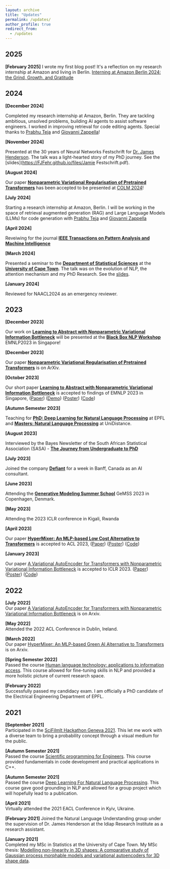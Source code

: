 ```yaml
---
layout: archive
title: "Updates"
permalink: /updates/
author_profile: true
redirect_from: 
  - /updates
---
```


## 2025

**[February 2025]**
I wrote my first blog post! It's a reflection on my research internship at Amazon and living in Berlin. [Interning at Amazon Berlin 2024: the Grind, Growth, and Gratitude](https://fjfehr.github.io/fablogio/research-internship-at-amazon-berlin/)

## 2024

**[December 2024]**

Completed my research internship at Amazon, Berlin. They are tackling ambitious, unsolved problems, building AI agents to assist software engineers. I worked in improving retrieval for code editing agents. Special thanks to [Prabhu Teja](https://prabhuteja12.github.io/) and [Giovanni Zappella](https://giovannizappella.github.io/)!


**[November 2024]**

Presented at the 30 years of Neural Networks Festschrift for [Dr. James Henderson](https://www.idiap.ch/~jhenderson/). The talk was a light-hearted story of my PhD journey. See the [slides](https://FJFehr.github.io/files/Jamie Festschrift.pdf).

**[August 2024]**

Our paper [**Nonparametric Variational Regularisation of Pretrained Transformers**](https://arxiv.org/pdf/2312.00662.pdf) has been accepted to be presented at [COLM 2024](https://colmweb.org/)!

**[July 2024]**

Starting a research internship at Amazon, Berlin. I will be working in the space of retrieval augmented generation (RAG) and Large Language Models (LLMs) for code generation with [Prabhu Teja](https://prabhuteja12.github.io/) and [Giovanni Zappella](https://giovannizappella.github.io/)


**[April 2024]**

Reveiwing for the journal [**IEEE Transactions on Pattern Analysis and Machine Intelligence**](https://ieeexplore.ieee.org/xpl/RecentIssue.jsp?punumber=34)

**[March 2024]**

Presented a seminar to the [**Department of Statistical Sciences**](https://science.uct.ac.za/department-statistics) at the [**University of Cape Town**](https://uct.ac.za/). The talk was on the evolution of NLP, the attention mechanism and my PhD Research. See the [slides](https://FJFehr.github.io/files/UCT_Seminar_final.pdf).

**[January 2024]**

Reviewed for NAACL2024 as an emergency reviewer.

## 2023

**[December 2023]**

Our work on [**Learning to Abstract with Nonparametric Variational Information Bottleneck**](https://openreview.net/pdf?id=vU0KbvQ91x) will be presented at the [**Black Box NLP Workshop**](https://blackboxnlp.github.io/) EMNLP2023 in Singapore!

**[December 2023]**

Our paper [**Nonparametric Variational Regularisation of Pretrained Transformers**](https://arxiv.org/pdf/2312.00662.pdf) is on ArXiv.


**[October 2023]**

Our short paper [**Learning to Abstract with Nonparametric Variational Information Bottleneck**](https://openreview.net/pdf?id=vU0KbvQ91x) is accepted to findings of EMNLP 2023 in Singapore, ([Paper](https://openreview.net/pdf?id=vU0KbvQ91x)) ([Demo](https://huggingface.co/spaces/FJFehr/NVIB-Self-Attention-Demo)) ([Poster](https://FJFehr.github.io/files/NVIB_SA_poster.pdf)) ([Code](https://github.com/idiap/nvib_selfattention))


**[Autumn Semester 2023]**

Teaching for [**PhD: Deep Learning for Natural Language Processing**](https://edu.epfl.ch/coursebook/en/deep-learning-for-natural-language-processing-EE-608) at EPFL and [**Masters: Natural Language Processing**](https://unidistance.ch/en/mathematics-and-computer-science/master-in-artificial-intelligence/programme-of-the-master-in-artificial-intelligence) at UniDistance.

**[August 2023]**

Interviewed by the Bayes Newsletter of the South African Statistical Association (SASA) - [**The Journey from Undergraduate to PhD**](https://FJFehr.github.io/files/interview.pdf)

**[July 2023]**

Joined the company [**Defiant**](https://www.defiant.com/) for a week in Banff, Canada as an AI consultant.  


**[June 2023]**

Attending the [**Generative Modeling Summer School**](https://gemss.ai/) GeMSS 2023 in Copenhagen, Denmark.  


**[May 2023]**

Attending the 2023 ICLR conference in Kigali, Rwanda

**[April 2023]**

Our paper [**HyperMixer: An MLP-based Low Cost Alternative to Transformers**](https://arxiv.org/abs/2203.03691) is accepted to ACL 2023, ([Paper](https://arxiv.org/pdf/2203.03691.pdf)) ([Poster](https://FJFehr.github.io/files/Hypermixer_Poster.pdf)) ([Code](https://github.com/idiap/hypermixing))


**[January 2023]**

Our paper [A Variational AutoEncoder for Transformers with Nonparametric Variational Information Bottleneck](https://openreview.net/forum?id=6QkjC_cs03X) is accepted to ICLR 2023. ([Paper](https://openreview.net/forum?id=6QkjC_cs03X)) ([Poster](https://FJFehr.github.io/files/NVIB_Poster.pdf)) ([Code](https://github.com/idiap/nvib))

## 2022

**[July 2022]**   
Our paper [A Variational AutoEncoder for Transformers with Nonparametric Variational Information Bottleneck](https://arxiv.org/abs/2207.13529) is on Arxiv.

**[May 2022]**   
Attended the 2022 ACL Conference in Dublin, Ireland.

**[March 2022]**   
Our paper [HyperMixer: An MLP-based Green AI Alternative to Transformers](https://arxiv.org/abs/2203.03691) is on Arxiv.

**[Spring Semester 2022]**   
Passed the course [Human language technology: applications to information access](https://edu.epfl.ch/coursebook/en/human-language-technology-applications-to-information-access-EE-724?). This course allowed for fine-tuning skills in NLP and provided a more holistic picture of current research space.

**[February 2022]**   
Successfully passed my candidacy exam. I am officially a PhD candidate of the Electrical Engineering Department of EPFL.

## 2021

**[September 2021]**   
Participated in the [SciFilmIt Hackathon Geneva 2021](https://www.youtube.com/watch?v=Gm_JDGQxTdQ&ab_channel=SciFilmIt). This let me work with a diverse team to bring a probability concept through a visual medium for the public.


**[Autumn Semester 2021]**   
Passed the course [Scientific programming for Engineers](https://edu.epfl.ch/coursebook/en/scientific-programming-for-engineers-MATH-611#:~:text=Summary,complexity%2C%20optimization%20and%20program%20designs.). This course provided fundamentals in code development and practical applications in C++.

**[Autumn Semester 2021]**   
Passed the course [Deep Learning For Natural Language Processing](https://edu.epfl.ch/coursebook/en/deep-learning-for-natural-language-processing-EE-608). This course gave good grounding in NLP and allowed for a group project which will hopefully lead to a publication.

**[April 2021]**   
Virtually attended the 2021 EACL Conference in Kyiv, Ukraine.

**[February 2021]**
Joined the Natural Language Understanding group under the supervision of Dr. James Henderson at the Idiap Research Institute as a research assistant.

**[January 2021]**   
Completed my MSc in Statistics at the University of Cape Town. My MSc thesis: [Modelling non-linearity in 3D shapes: A comparative study of Gaussian process morphable models and variational autoencoders for 3D shape data](https://open.uct.ac.za/handle/11427/35725).
  

